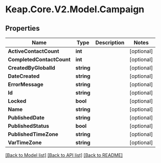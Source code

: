 # Keap.Core.V2.Model.Campaign

## Properties

Name | Type | Description | Notes
------------ | ------------- | ------------- | -------------
**ActiveContactCount** | **int** |  | [optional] 
**CompletedContactCount** | **int** |  | [optional] 
**CreatedByGlobalId** | **string** |  | [optional] 
**DateCreated** | **string** |  | [optional] 
**ErrorMessage** | **string** |  | [optional] 
**Id** | **string** |  | [optional] 
**Locked** | **bool** |  | [optional] 
**Name** | **string** |  | [optional] 
**PublishedDate** | **string** |  | [optional] 
**PublishedStatus** | **bool** |  | [optional] 
**PublishedTimeZone** | **string** |  | [optional] 
**VarTimeZone** | **string** |  | [optional] 

[[Back to Model list]](../README.md#documentation-for-models) [[Back to API list]](../README.md#documentation-for-api-endpoints) [[Back to README]](../README.md)

